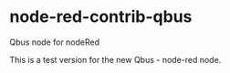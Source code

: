 # node-red-contrib-qbus
Qbus node for nodeRed

This is a test version for the new Qbus - node-red node.
